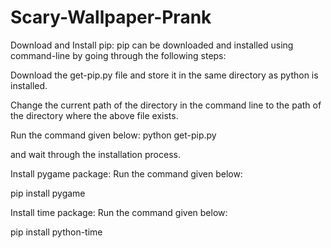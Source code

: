 # Scary-Wallpaper-Prank

Download and Install pip: pip can be downloaded and installed using command-line by going through the following steps:

Download the get-pip.py file and store it in the same directory as python is installed.

Change the current path of the directory in the command line to the path of the directory where the above file exists.

Run the command given below: python get-pip.py

and wait through the installation process.

Install pygame package: Run the command given below:

pip install pygame

Install time package: Run the command given below:

pip install python-time
